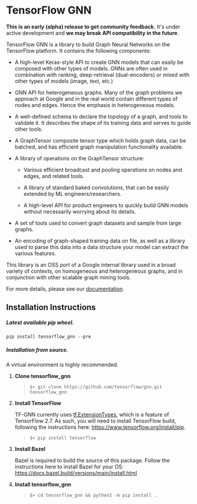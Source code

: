# TensorFlow GNN

**This is an early (alpha) release to get community feedback.** It's under
active development and **we may break API compatibility in the future**.


TensorFlow GNN is a library to build Graph Neural Networks on the TensorFlow
platform. It contains the following components:

* A high-level Keras-style API to create GNN models that can easily be composed
  with other types of models. GNNs are often used in combination with ranking,
  deep-retrieval (dual-encoders) or mixed with other types of models
  (image, text, etc.)

* GNN API for heterogeneous graphs. Many of the graph problems we approach at
  Google and in the real world contain different types of nodes and edges.
  Hence the emphasis in heterogeneous models.

* A well-defined schema to declare the topology of a graph, and tools to
  validate it. It describes the shape of its training data and serves to guide
  other tools.

* A GraphTensor composite tensor type which holds graph data, can be batched,
  and has efficient graph manipulation functionality available.

* A library of operations on the GraphTensor structure:

  * Various efficient broadcast and pooling operations on nodes and edges, and
    related tools.

  * A library of standard baked convolutions, that can be easily extended by
    ML engineers/researchers.

  * A high-level API for product engineers to quickly build GNN models without
    necessarily worrying about its details.

* A set of tools used to convert graph datasets and sample from large
  graphs.

* An encoding of graph-shaped training data on file, as well as a library used
  to parse this data into a data structure your model can extract the various
  features.

This library is an OSS port of a Google internal library used in a broad variety
of contexts, on homogeneous and heterogeneous graphs, and in conjunction with
other scalable graph mining tools.

For more details, please see our [documentation](g3doc/guide/overview.md).


## Installation Instructions

##### Latest available pip wheel.

`pip install tensorflow_gnn --pre`

##### Installation from source.

A virtual environment is highly recommended.

1.  **Clone tensorflow_gnn**

    > `$> git clone https://github.com/tensorflow/gnn.git tensorflow_gnn`

2.  **Install TensorFlow**

    TF-GNN currently uses
    [tf.ExtensionTypes](https://www.tensorflow.org/api_docs/python/tf/experimental/ExtensionType),
    which is a feature of TensorFlow 2.7. As such, you will need to install
    TensorFlow build, following the instructions here:
    https://www.tensorflow.org/install/pip.

    > `$> pip install tensorflow`

3.  **Install Bazel**

    Bazel is required to build the source of this package. Follow the
    instructions here to install Bazel for your OS:
    https://docs.bazel.build/versions/main/install.html

4.  **Install tensorflow_gnn**

    > `$> cd tensorflow_gnn && python3 -m pip install .`
